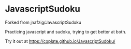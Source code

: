 # JavascriptSudoku
Forked from jnafzig/JavascriptSudoku

Practicing javascript and sudoku, trying to get better at both.

Try it out at https://coplate.github.io/JavascriptSudoku/
